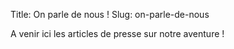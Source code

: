 Title: On parle de nous !
Slug: on-parle-de-nous


A venir ici les articles de presse sur notre aventure !